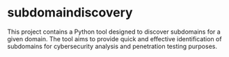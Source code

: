 # subdomaindiscovery
This project contains a Python tool designed to discover subdomains for a given domain. The tool aims to provide quick and effective identification of subdomains for cybersecurity analysis and penetration testing purposes.
